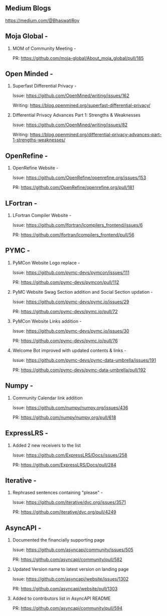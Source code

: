 ## Medium Blogs

https://medium.com/@BhaswatiRoy

## Moja Global -

1. MOM of Community Meeting -
   
   PR: https://github.com/moja-global/About_moja_global/pull/185 

## Open Minded -

1. Superfast Differential Privacy - 

   Issue: https://github.com/OpenMined/writing/issues/162
   
   Writing: https://blog.openmined.org/superfast-differential-privacy/

2. Differential Privacy Advances Part 1: Strengths & Weaknesses
   
   Issue: https://github.com/OpenMined/writing/issues/82
   
   Writing: https://blog.openmined.org/differential-privacy-advances-part-1-strengths-weaknesses/

## OpenRefine -
   
1. OpenRefine Website -    
   
   Issue: https://github.com/OpenRefine/openrefine.org/issues/153
   
   PR: https://github.com/OpenRefine/openrefine.org/pull/181

## LFortran -

1. LFortran Compiler Website -

   Issue: https://github.com/lfortran/lcompilers_frontend/issues/6
   
   PR: https://github.com/lfortran/lcompilers_frontend/pull/56
   
## PYMC -

1. PyMCon Website Logo replace -

   Issue: https://github.com/pymc-devs/pymcon/issues/111
   
   PR: https://github.com/pymc-devs/pymcon/pull/112

2. PyMC Website Swag Section addition and Social Section updation -

   Issue: https://github.com/pymc-devs/pymc.io/issues/29
   
   PR: https://github.com/pymc-devs/pymc.io/pull/72

3. PyMCon Website Links addition -
   
   Issue: https://github.com/pymc-devs/pymc.io/issues/30
   
   PR: https://github.com/pymc-devs/pymc.io/pull/76

4. Welcome Bot improved with updated contents & links -

   Issue: https://github.com/pymc-devs/pymc-data-umbrella/issues/191
   
   PR: https://github.com/pymc-devs/pymc-data-umbrella/pull/192

## Numpy -

1. Community Calendar link addition

   Issue: https://github.com/numpy/numpy.org/issues/436
   
   PR: https://github.com/numpy/numpy.org/pull/618

## ExpressLRS -

1. Added 2 new receivers to the list
  
   Issue: https://github.com/ExpressLRS/Docs/issues/258
   
   PR: https://github.com/ExpressLRS/Docs/pull/284


## Iterative -

1. Rephrased sentences containing "please" -
   
   Issue: https://github.com/iterative/dvc.org/issues/3571
   
   PR: https://github.com/iterative/dvc.org/pull/4249

## AsyncAPI -

1. Documented the financially supporting page

   Issue: https://github.com/asyncapi/community/issues/505
   
   PR: https://github.com/asyncapi/community/pull/582
   
2. Updated Version name to latest version on landing page

   Issue: https://github.com/asyncapi/website/issues/1302
   
   PR: https://github.com/asyncapi/website/pull/1303

3. Added to contributors list in AsyncAPI README
   
   PR: https://github.com/asyncapi/community/pull/594

